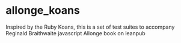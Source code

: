 allonge_koans
=============

Inspired by the Ruby Koans, this is a set of test suites to accompany Reginald Braithwaite javascript Allonge book on leanpub
